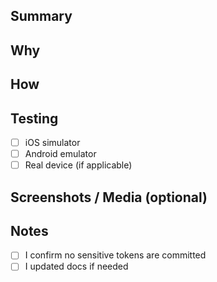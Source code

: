 ## Summary
<!-- What does this change do? Keep it short. -->

## Why
<!-- Link to issue/task or explain the value. -->

## How
<!-- Briefly describe your approach and key decisions. -->

## Testing
- [ ] iOS simulator
- [ ] Android emulator
- [ ] Real device (if applicable)

## Screenshots / Media (optional)
<!-- Attach images/video logs if useful -->

## Notes
- [ ] I confirm no sensitive tokens are committed
- [ ] I updated docs if needed

